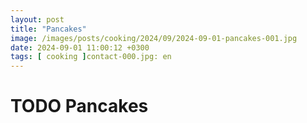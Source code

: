```yaml
---
layout: post
title: "Pancakes"
image: /images/posts/cooking/2024/09/2024-09-01-pancakes-001.jpg
date: 2024-09-01 11:00:12 +0300
tags: [ cooking ]contact-000.jpg: en
---
```


# TODO Pancakes 
